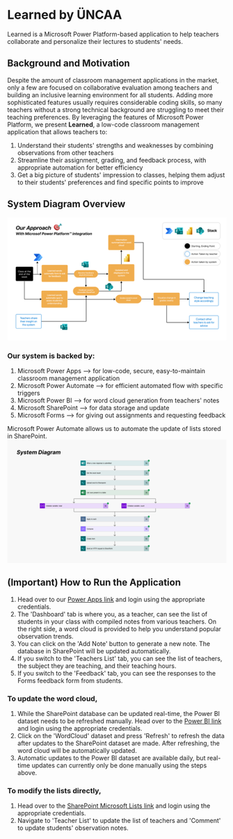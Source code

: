 # Learned by ÜNCAA
Learned is a Microsoft Power Platform-based application to help teachers collaborate and personalize their lectures to students' needs.

## Background and Motivation
Despite the amount of classroom management applications in the market, only a few are focused on collaborative evaluation among teachers and building an inclusive learning environment for all students. Adding more sophisticated features usually requires considerable coding skills, so many teachers without a strong technical background are struggling to meet their teaching preferences. By leveraging the features of Microsoft Power Platform, we present **Learned**, a low-code classroom management application that allows teachers to:
1. Understand their students' strengths and weaknesses by combining observations from other teachers
2. Streamline their assignment, grading, and feedback process, with appropriate automation for better efficiency
3. Get a big picture of students' impression to classes, helping them adjust to their students' preferences and find specific points to improve

## System Diagram Overview

![System overview diagram](images/overviewDiagram.png)

### Our system is backed by:
1. Microsoft Power Apps --> for low-code, secure, easy-to-maintain classroom management application
2. Microsoft Power Automate --> for efficient automated flow with specific triggers
3. Microsoft Power BI --> for word cloud generation from teachers' notes
4. Microsoft SharePoint --> for data storage and update
5. Microsoft Forms --> for giving out assignments and requesting feedback

Microsoft Power Automate allows us to automate the update of lists stored in SharePoint.
![Automatic SharePoint update](images/uploadSharepoint.png)

## (Important) How to Run the Application
1. Head over to our [Power Apps link](https://apps.powerapps.com/play/e/default-df2b0bb7-c131-4031-a8f8-1d718ad56a38/a/28237820-f897-482a-b273-b8cb704f2331?tenantId=df2b0bb7-c131-4031-a8f8-1d718ad56a38&source=portal&skipAppMetadata=true) and login using the appropriate credentials.
2. The 'Dashboard' tab is where you, as a teacher, can see the list of students in your class with compiled notes from various teachers. On the right side, a word cloud is provided to help you understand popular observation trends.
3. You can click on the 'Add Note' button to generate a new note. The database in SharePoint will be updated automatically.
4. If you switch to the 'Teachers List' tab, you can see the list of teachers, the subject they are teaching, and their teaching hours.
5. If you switch to the 'Feedback' tab, you can see the responses to the Forms feedback form from students.

### To update the word cloud,
1. While the SharePoint database can be updated real-time, the Power BI dataset needs to be refreshed manually. Head over to the [Power BI link](https://app.powerbi.com/groups/me/list?redirectedFromSignup=1) and login using the appropriate credentials.
2. Click on the 'WordCloud' dataset and press 'Refresh' to refresh the data after updates to the SharePoint dataset are made. After refreshing, the word cloud will be automatically updated.
3. Automatic updates to the Power BI dataset are available daily, but real-time updates can currently only be done manually using the steps above.

### To modify the lists directly,
1. Head over to the [SharePoint Microsoft Lists link](https://kaistackr-my.sharepoint.com/personal/adeeb_islam8_kaist_ac_kr/_layouts/15/lists.aspx) and login using the appropriate credentials.
2. Navigate to 'Teacher List' to update the list of teachers and 'Comment' to update students' observation notes.
